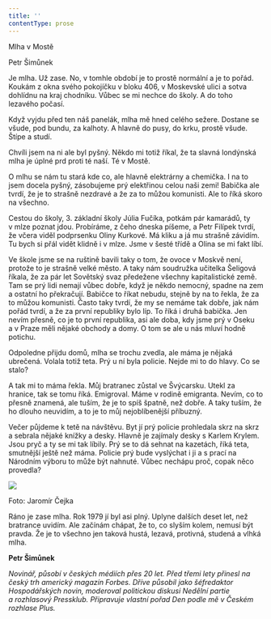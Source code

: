 ```yaml
---
title: ''
contentType: prose
---
```


<section>

Mlha v Mostě

Petr Šimůnek

Je mlha. Už zase. No, v tomhle období je to prostě normální a je to pořád. Koukám z okna svého pokojíčku v bloku 406, v Moskevské ulici a sotva dohlídnu na kraj chodníku. Vůbec se mi nechce do školy. A do toho lezavého počasí.

Když vyjdu před ten náš panelák, mlha mě hned celého sežere. Dostane se všude, pod bundu, za kalhoty. A hlavně do pusy, do krku, prostě všude. Štípe a studí.

Chvíli jsem na ni ale byl pyšný. Někdo mi totiž říkal, že ta slavná londýnská mlha je úplné prd proti té naší. Té v Mostě.

O mlhu se nám tu stará kde co, ale hlavně elektrárny a chemička. I na to jsem docela pyšný, zásobujeme prý elektřinou celou naši zemi! Babička ale tvrdí, že je to strašně nezdravé a že za to můžou komunisti. Ale to říká skoro na všechno.

Cestou do školy, 3. základní školy Júlia Fučíka, potkám pár kamarádů, ty v mlze poznat jdou. Probíráme, z čeho dneska píšeme, a Petr Filípek tvrdí, že včera viděl podprsenku Oliny Kurkové. Má kliku a já mu strašně závidím. Tu bych si přál vidět klidně i v mlze. Jsme v šesté třídě a Olina se mi fakt líbí.

Ve škole jsme se na ruštině bavili taky o tom, že ovoce v Moskvě není, protože to je strašně velké město. A taky nám soudružka učitelka Šeligová říkala, že za pár let Sovětský svaz předežene všechny kapitalistické země. Tam se prý lidi nemají vůbec dobře, když je někdo nemocný, spadne na zem a ostatní ho překračují. Babičce to říkat nebudu, stejně by na to řekla, že za to můžou komunisti. Často taky tvrdí, že my se nemáme tak dobře, jak nám pořád tvrdí, a že za první republiky bylo líp. To říká i druhá babička. Jen nevím přesně, co je to první republika, asi ale doba, kdy jsme prý v Oseku a v Praze měli nějaké obchody a domy. O tom se ale u nás mluví hodně potichu.

Odpoledne přijdu domů, mlha se trochu zvedla, ale máma je nějaká ubrečená. Volala totiž teta. Prý u ní byla policie. Nejde mi to do hlavy. Co se stalo?

A tak mi to máma řekla. Můj bratranec zůstal ve Švýcarsku. Utekl za hranice, tak se tomu říká. Emigroval. Máme v rodině emigranta. Nevím, co to přesně znamená, ale tuším, že je to spíš špatně, než dobře. A taky tuším, že ho dlouho neuvidím, a to je to můj nejoblíbenější příbuzný.

Večer půjdeme k tetě na návštěvu. Byt jí prý policie prohledala skrz na skrz a sebrala nějaké knížky a desky. Hlavně je zajímaly desky s Karlem Krylem. Jsou pryč a ty se mi tak líbily. Prý se to dá sehnat na kazetách, říká teta, smutnější ještě než máma. Policie prý bude vyslýchat i ji a s prací na Národním výboru to může být nahnuté. Vůbec nechápu proč, copak něco provedla?

</section>

<section>

![](../Images/056.jpg)

Foto: Jaromír Čejka

Ráno je zase mlha. Rok 1979 jí byl asi plný. Uplyne dalších deset let, než bratrance uvidím. Ale začínám chápat, že to, co slyším kolem, nemusí být pravda. Že je to všechno jen taková hustá, lezavá, protivná, studená a vlhká mlha.

</section>

<section>

**Petr Šimůnek**

_Novinář, působí v českých médiích přes 20 let. Před třemi lety přinesl na český trh americký magazín Forbes. Dříve působil jako šéfredaktor Hospodářských novin, moderoval politickou diskusi Nedělní partie a rozhlasový Pressklub. Připravuje vlastní pořad Den podle mě v Českém rozhlase Plus._

</section>
